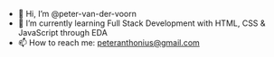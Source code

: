 - 👋 Hi, I’m @peter-van-der-voorn
- 🌱 I’m currently learning Full Stack Development with HTML, CSS & JavaScript through EDA
- 📫 How to reach me:
peteranthonius@gmail.com

<!---
peter-van-der-voorn/peter-van-der-voorn is a ✨ special ✨ repository because its `README.md` (this file) appears on your GitHub profile.
You can click the Preview link to take a look at your changes.
--->
